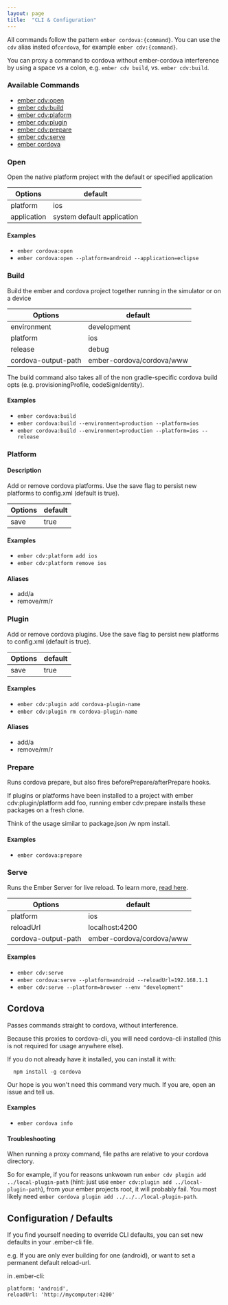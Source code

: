 ```yaml
---
layout: page
title:  "CLI & Configuration"
---
```


All commands follow the pattern `ember cordova:{command}`. You can use the `cdv` alias
insted of`cordova`, for example `ember cdv:{command}`.

You can proxy a command to cordova without ember-cordova interference by using a space vs a colon, e.g. `ember cdv build`, vs. `ember cdv:build`.

### Available Commands
* [ember cdv:open](#Open)
* [ember cdv:build](#Build)
* [ember cdv:plaform](#Platform)
* [ember cdv:plugin](#Plugin)
* [ember cdv:prepare](#Prepare)
* [ember cdv:serve](#Serve)
* [ember cordova](#Cordova)

### Open

Open the native platform project with the default or specified application

| Options  | default |
|----------|---------|
| platform | ios     |
| application | system default application |

#### Examples
+ `ember cordova:open`
+ `ember cordova:open --platform=android --application=eclipse`

### Build

Build the ember and cordova project together running in the simulator or on a device

| Options     | default   |
|------------ |---------- |
| environment | development|
| platform    | ios |
| release     | debug |
| cordova-output-path | ember-cordova/cordova/www |

The build command also takes all of the non gradle-specific cordova build opts (e.g. provisioningProfile, codeSignIdentity).

#### Examples
+ `ember cordova:build`
+ `ember cordova:build --environment=production --platform=ios`
+ `ember cordova:build --environment=production --platform=ios --release`

### Platform

#### Description
Add or remove cordova platforms. Use the save flag to persist new
platforms to config.xml (default is true).

| Options | default |
|---------|---------|
| save    | true |

#### Examples
+ `ember cdv:platform add ios`
+ `ember cdv:platform remove ios`

#### Aliases
+ add/a
+ remove/rm/r

### Plugin

Add or remove cordova plugins. Use the save flag to persist new
platforms to config.xml (default is true).

| Options  | default |
|---------|---------|
| save    | true |

#### Examples
+ `ember cdv:plugin add cordova-plugin-name`
+ `ember cdv:plugin rm cordova-plugin-name`

#### Aliases
+ add/a
+ remove/rm/r

### Prepare

Runs cordova prepare, but also fires beforePrepare/afterPrepare hooks.

If plugins or platforms have been installed to a project with ember
cdv:plugin/platform add foo, running ember cdv:prepare installs these
packages on a fresh clone.

Think of the usage similar to package.json /w npm install.

#### Examples
+ `ember cordova:prepare`

### Serve

Runs the Ember Server for live reload. To learn more, [read
here](livereload.md).

| Options    | default |
|---------  |---------|
| platform  | ios |
| reloadUrl | localhost:4200 |
| cordova-output-path| ember-cordova/cordova/www |

#### Examples
+ `ember cdv:serve`
+ `ember cordova:serve --platform=android --reloadUrl=192.168.1.1`
+ `ember cdv:serve --platform=browser --env "development"`

## Cordova

Passes commands straight to cordova, without interference.

Because this proxies to cordova-cli, you will need cordova-cli installed
(this is not required for usage anywhere else).

If you do not already have it installed, you can install it with:

```
  npm install -g cordova
```

Our hope is you won't need this command very much. If you are, open
an issue and tell us.

#### Examples
+ `ember cordova info`

#### Troubleshooting

When running a proxy command, file paths are relative to
your cordova directory.

So for example, if you for reasons unkwown run `ember cdv plugin add ../local-plugin-path`
(hint: just use `ember cdv:plugin add ../local-plugin-path`), from your
ember projects root, it will probably fail. You most likely need `ember
cordova plugin add ../../../local-plugin-path`.

## Configuration / Defaults

If you find yourself needing to override CLI defaults, you can set
new defaults in your .ember-cli file.

e.g. If you are only ever building for one (android), or want to
set a permanent default reload-url.

in .ember-cli:

```
platform: 'android',
reloadUrl: 'http://mycomputer:4200'
```
